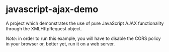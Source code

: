 # javascript-ajax-demo
A project which demonstrates the use of pure JavaScript AJAX functionality through the XMLHttpRequest object.

*Note*: in order to run this example, you will have to disable the CORS policy in your browser or, better yet, run it on a web server.
